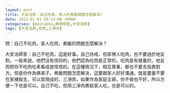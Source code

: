 ```yaml
---
layout: post
title: 大安法師：自己吃素，家人的煮飯問題怎麼解決?
date: 2023-01-01 00:23:00 +0800
categories: [Amitabha,佛學問答,大安法師]
tags: [大安法師,吃素,三淨肉]
---
```


問：自己不吃肉，家人吃肉，煮飯的問題怎麼解決？

大安法師答：自己不吃肉，這是好事。自己持戒，但家裡人吃肉，也不要過於地反對。一般來說，他們沒有信仰的，他們認為吃肉是正常的，吃肉是有營養的，他反而把你不吃肉吃素看成是怪怪的。在這種情況下，相互尊重，都也不要去指責對方。但是你作為佛弟子，煮飯問題怎麼解決，這要跟家人好好溝通。就是盡量不要在家裡殺生，可以買現成的，三淨肉，如果作為家庭主婦，你不做也不好，所以方便一下也是可以。自己不吃，但用三淨肉煮給家人吃，也是可以的。